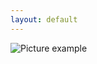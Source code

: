 ```yaml
---
layout: default
---
```

![Picture example](https://github.com/kvartirnik/website/blob/gh-pages/images/kvartirnik_photos/29.jpg)


